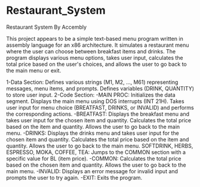 # Restaurant_System
Restaurant System By Accembly

This project appears to be a simple text-based menu program written in assembly language for an x86 architecture. It simulates a restaurant menu where the user can choose between breakfast items and drinks. The program displays various menu options, takes user input, calculates the total price based on the user's choices, and allows the user to go back to the main menu or exit.

1-Data Section:
Defines various strings (M1, M2, ..., M61) representing messages, menu items, and prompts.
Defines variables (DRINK, QUANTITY) to store user input.
2-Code Section:
     -MAIN PROC:
                Initializes the data segment.
                Displays the main menu using DOS interrupts (INT 21H).
                Takes user input for menu choice (BREATFAST, DRINKS, or INVALID) and performs the corresponding actions.
     -BREATFAST:
               Displays the breakfast menu and takes user input for the chosen item and quantity.
               Calculates the total price based on the item and quantity.
               Allows the user to go back to the main menu.
     -DRINKS:
             Displays the drinks menu and takes user input for the chosen item and quantity.
             Calculates the total price based on the item and quantity.
             Allows the user to go back to the main menu.
             SOFTDRINK, HERBS, ESPRESSO, MOKA, COFFEE, TEA:
             Jumps to the COMMON section with a specific value for BL (item price).
     -COMMON:
             Calculates the total price based on the chosen item and quantity.
             Allows the user to go back to the main menu.
     -INVALID:
             Displays an error message for invalid input and prompts the user to try again.
     -EXIT:
            Exits the program.
